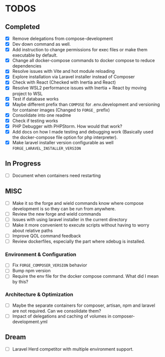 # TODOS

## Completed

- [x] Remove delegations from compose-development
- [x] Dev down command as well.
- [x] Add instruction to change permissions for exec files or make them executable by default.
- [x] Change all docker-compose commands to docker compose to reduce dependencies
- [x] Resolve issues with Vite and hot module reloading
- [x] Explore installation via Laravel installer instead of Composer
- [x] Check with React (Checked with Inertia and React)
- [x] Resolve WSL2 performance issues with Inertia + React by moving project to WSL
- [x] Test if database works
- [x] Maybe different prefix than `COMPOSE` for .env.development and versioning for container images (Changed to `FORGE_` prefix)
- [x] Consolidate into one readme
- [x] Check if testing works
- [x] PHP Debugger with PHPStorm. How would that work?
- [x] Add docs on how I made testing and debugging work (Basically used the docker-compose file option for php interpreter).
- [x] Make laravel installer version configurable as well `FORGE_LARAVEL_INSTALLER_VERSION`

## In Progress
- [ ] Document when containers need restarting

## MISC
- [ ] Make it so the forge and wield commands know where compose development is so they can be run from anywhere. 
- [ ] Review the new forge and wield commands
- [ ] Issues with using laravel installer in the current directory
- [ ] Make it more convenient to execute scripts without having to worry about relative paths
- [ ] Improve QOL command feedback
- [ ] Review dockerfiles, especially the part where xdebug is installed.

### Environment & Configuration
- [ ] Fix `FORGE_COMPOSER_VERSION` behavior
- [ ] Bump npm version
- [ ] Require the env file for the docker compose command. What did I mean by this?

### Architecture & Optimization
- [ ] Maybe the separate containers for composer, artisan, npm and laravel are not required. Can we consolidate them?
- [ ] Impact of delegations and caching of volumes in composer-development.yml

## Dream
- [ ] Laravel Herd competitor with multiple environment support.